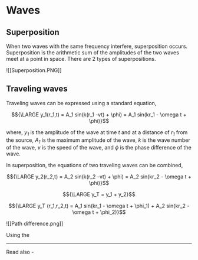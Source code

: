 # Waves

## Superposition



When two waves with the same frequency interfere, superposition occurs. Superposition is the arithmetic sum of the amplitudes of the two waves meet at a point in space. There are 2 types of superpositions.

![[Superposition.PNG]]

## Traveling waves

Traveling waves can be expressed using a standard equation,

$${\LARGE y_1(r_1,t) = A_1 sin(k(r_1 -vt) + \phi) = A_1 sin(kr_1 - \omega t + \phi)}$$

where,
*${y_1}$* is the amplitude of the wave at time *t* and at a distance of *${r_1}$* from the source,
*${A_1}$* is the maximum amplitude of the wave,
*k* is the wave number of the wave,
*v* is the speed of the wave, and
*${\phi}$* is the phase difference of the wave.

In superposition, the equations of two traveling waves can be combined,

$${\LARGE y_2(r_2,t) = A_2 sin(k(r_2 -vt) + \phi) = A_2 sin(kr_2 - \omega t + \phi)}$$

$${\LARGE y_T = y_1 + y_2}$$ 

$${\LARGE y_T (r_1,r_2,t) = A_1 sin(kr_1 - \omega t + \phi_1) + A_2 sin(kr_2 - \omega t + \phi_2)}$$


![[Path difference.png]]

Using the 


---
Read also - 

